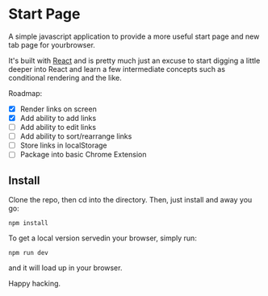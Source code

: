 # Start Page

A simple javascript application to provide a more useful start page and new tab
page for yourbrowser.

It's built with [React][react] and is pretty much just an excuse to start
digging a little deeper into React and learn a few intermediate concepts such as
conditional rendering and the like.

Roadmap:

* [x] Render links on screen
* [x] Add ability to add links
* [ ] Add ability to edit links
* [ ] Add ability to sort/rearrange links
* [ ] Store links in localStorage
* [ ] Package into basic Chrome Extension

## Install

Clone the repo, then cd into the directory. Then, just install and away you go:

```
npm install
```

To get a local version servedin your browser, simply run:

```
npm run dev
```

and it will load up in your browser.

Happy hacking.

[react]: https://reactjs.org/
